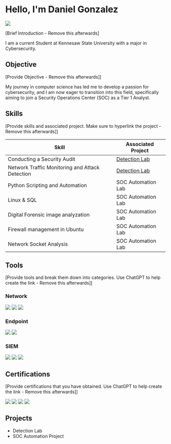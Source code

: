 # Hello, I'm Daniel Gonzalez
<a href="www.linkedin.com/in/dgonza77"><img src="https://img.shields.io/badge/-LinkedIn-0072b1?&style=for-the-badge&logo=linkedin&logoColor=white" /></a>

[Brief Introduction - Remove this afterwards]

I am a current Student at Kennesaw State University with a major in Cybersecurity.

## Objective
[Provide Objective - Remove this afterwards]]

My journey in computer science has led me to develop a passion for cybersecurity, and I am now eager to transition into this field, specifically aiming to join a Security Operations Center (SOC) as a Tier 1 Analyst.

## Skills
[Provide skills and associated project. Make sure to hyperlink the project - Remove this afterwards]]

| Skill                                         | Associated Project         |
|-------------------------------------------------|----------------------------|
| Conducting a Security Audit                     | <a href="https://google.com">Detection Lab</a>|
| Network Traffic Monitoring and Attack Detection | <a href="https://google.com">Detection Lab</a>|
| Python Scripting and Automation                 | SOC Automation Lab|
| Linux & SQL                                     | SOC Automation Lab|
| Digital Forensic image analyzation              | SOC Automation Lab|
| Firewall management in Ubuntu                   | SOC Automation Lab|
| Network Socket Analysis                         | SOC Automation Lab|

## Tools
[Provide tools and break them down into categories. Use ChatGPT to help create the link - Remove this afterwards]]

### Network
<div>
    <img src="https://img.shields.io/badge/-Wireshark-1679A7?&style=for-the-badge&logo=Wireshark&logoColor=white" />
    <img src="https://img.shields.io/badge/-Suricata-EF3B2D?&style=for-the-badge&logo=Suricata&logoColor=white" />
    <img src="https://img.shields.io/badge/-Zeek-777BB4?&style=for-the-badge&logo=Zeek&logoColor=white" />
</div>

### Endpoint
<div>
    <img src="https://img.shields.io/badge/-Microsoft_Defender_for_Endpoint-00A4EF?&style=for-the-badge&logo=Microsoft&logoColor=white" />
    <img src="https://img.shields.io/badge/-Velociraptor-4B275F?&style=for-the-badge&logo=Velociraptor&logoColor=white" />
</div>

### SIEM
<div>
    <img src="https://img.shields.io/badge/-Microsoft_Sentinel-0078D4?&style=for-the-badge&logo=Microsoft&logoColor=white" />
    <img src="https://img.shields.io/badge/-Splunk-000000?&style=for-the-badge&logo=Splunk&logoColor=white" />
    <img src="https://img.shields.io/badge/-Elastic-005571?&style=for-the-badge&logo=Elastic&logoColor=white" />
</div>

## Certifications
[Provide certifications that you have obtained. Use ChatGPT to help create the link - Remove this afterwards]]
<div>
<img src="https://img.shields.io/badge/-Google%20Cybersecurity%20Professional%20Certificate-FF0000?&style=for-the-badge&logo=Google&logoColor=white" />
<img src="https://img.shields.io/badge/-Qualys%20Vulnerability%20Management-007ACC?&style=for-the-badge&logo=Qualys&logoColor=white" />
<img src="https://img.shields.io/badge/-NDG%20Linux%20Unhatched-4D4D4D?&style=for-the-badge&logo=Linux&logoColor=white" />
<img src="https://img.shields.io/badge/-Cisco%20Intro%20to%20Cybersecurity-4D4D4D?&style=for-the-badge&logo=Cisco&logoColor=white" />
</div>

## Projects
- Detection Lab
- SOC Automation Project
